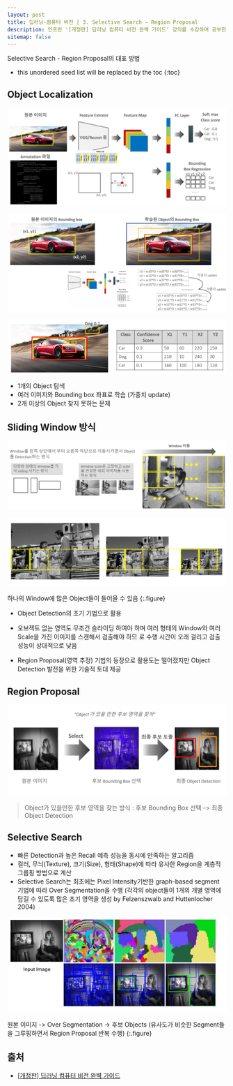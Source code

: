 ```yaml
---
layout: post
title: 딥러닝-컴퓨터 비전 | 3. Selective Search – Region Proposal
description: 인프런 '[개정판] 딥러닝 컴퓨터 비전 완벽 가이드' 강의를 수강하며 공부한 내용을 정리한 글입니다.
sitemap: false
---
```


Selective Search - Region Proposal의 대표 방법

* this unordered seed list will be replaced by the toc
{:toc}

## Object Localization

![Object Localization1](/assets/img/blog/ObjectLocalization1.png)

![Object Localization2](/assets/img/blog/ObjectLocalization2.png)

![Object Localization3](/assets/img/blog/ObjectLocalization3.png)

- 1개의 Object 탐색
- 여러 이미지와 Bounding box 좌표로 학습 (가중치 update)
- 2개 이상의 Object 찾지 못하는 문제

## Sliding Window 방식

![Sliding Window](/assets/img/blog/SlidingWindow.png)

![Sliding Window2](/assets/img/blog/SlidingWindow2.png)

하나의 Window에 많은 Object들이 들어올 수 있음 
{:.figure}

- Object Detection의 초기 기법으로 활용

- 오브젝트 없는 영역도 무조건 슬라이딩 하여야 하며 여러 형태의 Window와 여러 Scale을 가진 이미지를 스캔해서 검출해야 하므
로 수행 시간이 오래 걸리고 검출 성능이 상대적으로 낮음

- Region Proposal(영역 추정) 기법의 등장으로 활용도는 떨어졌지만 Object Detection 발전을 위한 기술적 토대 제공

## Region Proposal

![Region Proposal](/assets/img/blog/RegionProposal.png)

>Object가 있을만한 후보 영역을 찾는 방식 : 후보 Bounding Box 선택 -> 최종 Object Detection

## Selective Search

- 빠른 Detection과 높은 Recall 예측 성능을 동시에 만족하는 알고리즘
- 컬러, 무늬(Texture), 크기(Size), 형태(Shape)에 따라 유사한 Region을 계층적 그룹핑 방법으로 계산
- Selective Search는 최초에는 Pixel Intensity기반한 graph-based segment 기법에 따라 Over Segmentation을 수행
(각각의 object들이 1개의 개별 영역에 담길 수 있도록 많은 초기 영역을 생성 by Felzenszwalb and Huttenlocher 2004)

![Selective Search](/assets/img/blog/SelectiveSearch.png)

원본 이미지 -> Over Segmentation -> 후보 Objects
(유사도가 비슷한 Segment들을 그루핑하면서 Region Proposal 반복 수행)
{:.figure}

## **출처** 

- [[개정판] 딥러닝 컴퓨터 비전 완벽 가이드](https://www.inflearn.com/course/%EB%94%A5%EB%9F%AC%EB%8B%9D-%EC%BB%B4%ED%93%A8%ED%84%B0%EB%B9%84%EC%A0%84-%EC%99%84%EB%B2%BD%EA%B0%80%EC%9D%B4%EB%93%9C)
